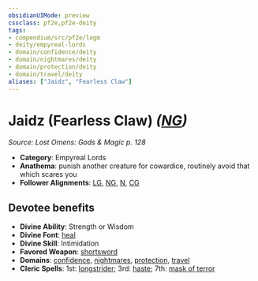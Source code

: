 ```yaml
---
obsidianUIMode: preview
cssclass: pf2e,pf2e-deity
tags:
- compendium/src/pf2e/logm
- deity/empyreal-lords
- domain/confidence/deity
- domain/nightmares/deity
- domain/protection/deity
- domain/travel/deity
aliases: ["Jaidz", "Fearless Claw"]
---
```

# Jaidz (Fearless Claw) *([NG](../../../rules/traits/neutral-good-b1.md))*  
*Source: Lost Omens: Gods & Magic p. 128*  

- **Category**: Empyreal Lords
- **Anathema**: punish another creature for cowardice, routinely avoid that which scares you
- **Follower Alignments**: [LG](../../../rules/traits/lawful-goo-b1.md), [NG](../../../rules/traits/neutral-good-b1.md), [N](../../../rules/traits/neutral-b1.md), [CG](../../../rules/traits/chaotic-good-b1.md)

## Devotee benefits

- **Divine Ability**: Strength or Wisdom
- **Divine Font**: [heal](../../spells/heal.md)
- **Divine Skill**: Intimidation
- **Favored Weapon**: [shortsword](../../equipment/items/shortsword.md)
- **Domains**: [confidence](../domains.md#Confidence), [nightmares](../domains.md#Nightmares), [protection](../domains.md#Protection), [travel](../domains.md#Travel)
- **Cleric Spells**: 1st: [longstrider](../../spells/longstrider.md); 3rd: [haste](../../spells/haste.md); 7th: [mask of terror](../../spells/mask-of-terror.md)